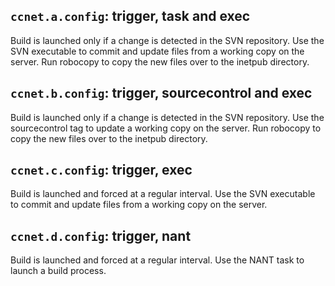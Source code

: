 ## `ccnet.a.config`: trigger, task and exec
Build is launched only if a change is detected in the SVN repository.
Use the SVN executable to commit and update files from a working copy on the server.
Run robocopy to copy the new files over to the inetpub directory.

## `ccnet.b.config`: trigger, sourcecontrol and exec 
Build is launched only if a change is detected in the SVN repository.
Use the sourcecontrol tag to update a working copy on the server.
Run robocopy to copy the new files over to the inetpub directory.

## `ccnet.c.config`: trigger, exec
Build is launched and forced at a regular interval.
Use the SVN executable to commit and update files from a working copy on the server.

## `ccnet.d.config`: trigger, nant
Build is launched and forced at a regular interval.
Use the NANT task to launch a build process.
